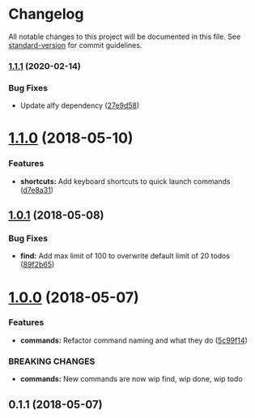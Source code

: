 # Changelog

All notable changes to this project will be documented in this file. See [standard-version](https://github.com/conventional-changelog/standard-version) for commit guidelines.

### [1.1.1](https://github.com/apertureless/wipfred/compare/v1.1.0...v1.1.1) (2020-02-14)


### Bug Fixes

* Update alfy dependency ([27e9d58](https://github.com/apertureless/wipfred/commit/27e9d58a7cd267685e1e18ec2e6b77653d3ffdb3))

<a name="1.1.0"></a>
# [1.1.0](https://github.com/apertureless/wipfred/compare/v1.0.1...v1.1.0) (2018-05-10)


### Features

* **shortcuts:** Add keyboard shortcuts to quick launch commands ([d7e8a31](https://github.com/apertureless/wipfred/commit/d7e8a31))



<a name="1.0.1"></a>
## [1.0.1](https://github.com/apertureless/wipfred/compare/v1.0.0...v1.0.1) (2018-05-08)


### Bug Fixes

* **find:** Add max limit of 100 to overwrite default limit of 20 todos ([89f2b65](https://github.com/apertureless/wipfred/commit/89f2b65))



<a name="1.0.0"></a>
# [1.0.0](https://github.com/apertureless/wipfred/compare/v0.1.1...v1.0.0) (2018-05-07)


### Features

* **commands:** Refactor command naming and what they do ([5c99f14](https://github.com/apertureless/wipfred/commit/5c99f14))


### BREAKING CHANGES

* **commands:** New commands are now wip find, wip done, wip todo



<a name="0.1.1"></a>
## 0.1.1 (2018-05-07)

